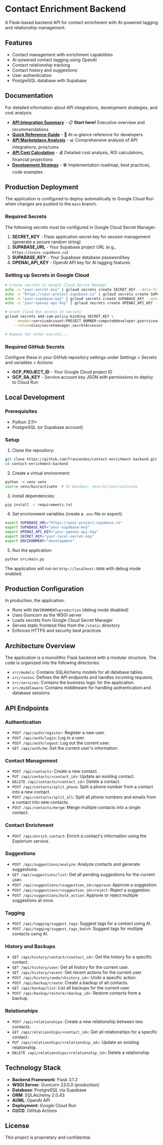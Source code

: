 # Contact Enrichment Backend

A Flask-based backend API for contact enrichment with AI-powered tagging and relationship management.

## Features

- Contact management with enrichment capabilities
- AI-powered contact tagging using OpenAI
- Contact relationship tracking
- Contact history and suggestions
- User authentication
- PostgreSQL database with Supabase

## Documentation

For detailed information about API integrations, development strategies, and cost analysis:

- **[API Integration Summary](./API_INTEGRATION_SUMMARY.md)** - 📋 **Start here!** Executive overview and recommendations
- **[Quick Reference Guide](./API_INTEGRATION_QUICK_REFERENCE.md)** - 🚀 At-a-glance reference for developers
- **[API Marketplace Analysis](./API_MARKETPLACE_ANALYSIS.md)** - 📊 Comprehensive analysis of API integrations, pros/cons
- **[API Cost Calculation](./API_COST_CALCULATION.md)** - 💰 Detailed cost analysis, ROI calculations, financial projections
- **[Development Strategy](./DEVELOPMENT_STRATEGY.md)** - 🛠️ Implementation roadmap, best practices, code examples

## Production Deployment

The application is configured to deploy automatically to Google Cloud Run when changes are pushed to the `main` branch.

### Required Secrets

The following secrets must be configured in Google Cloud Secret Manager:

1. **SECRET_KEY** - Flask application secret key for session management (generate a secure random string)
2. **SUPABASE_URL** - Your Supabase project URL (e.g., `https://xxxxx.supabase.co`)
3. **SUPABASE_KEY** - Your Supabase database password/key
4. **OPENAI_API_KEY** - OpenAI API key for AI tagging features

### Setting up Secrets in Google Cloud

```bash
# Create secrets in Google Cloud Secret Manager
echo -n "your-secret-key" | gcloud secrets create SECRET_KEY --data-file=-
echo -n "https://your-project.supabase.co" | gcloud secrets create SUPABASE_URL --data-file=-
echo -n "your-supabase-key" | gcloud secrets create SUPABASE_KEY --data-file=-
echo -n "your-openai-api-key" | gcloud secrets create OPENAI_API_KEY --data-file=-

# Grant Cloud Run access to secrets
gcloud secrets add-iam-policy-binding SECRET_KEY \
    --member=serviceAccount:PROJECT_NUMBER-compute@developer.gserviceaccount.com \
    --role=roles/secretmanager.secretAccessor

# Repeat for other secrets...
```

### Required GitHub Secrets

Configure these in your GitHub repository settings under Settings > Secrets and variables > Actions:

- **GCP_PROJECT_ID** - Your Google Cloud project ID
- **GCP_SA_KEY** - Service account key JSON with permissions to deploy to Cloud Run

## Local Development

### Prerequisites

- Python 3.11+
- PostgreSQL (or Supabase account)

### Setup

1. Clone the repository:
```bash
git clone https://github.com/Trancendos/contact-enrichment-backend.git
cd contact-enrichment-backend
```

2. Create a virtual environment:
```bash
python -m venv venv
source venv/bin/activate  # On Windows: venv\Scripts\activate
```

3. Install dependencies:
```bash
pip install -r requirements.txt
```

4. Set environment variables (create a `.env` file or export):
```bash
export SUPABASE_URL="https://your-project.supabase.co"
export SUPABASE_KEY="your-supabase-key"
export OPENAI_API_KEY="your-openai-api-key"
export SECRET_KEY="your-local-secret-key"
export ENVIRONMENT="development"
```

5. Run the application:
```bash
python src/main.py
```

The application will run on `http://localhost:5000` with debug mode enabled.

## Production Configuration

In production, the application:
- Runs with `ENVIRONMENT=production` (debug mode disabled)
- Uses Gunicorn as the WSGI server
- Loads secrets from Google Cloud Secret Manager
- Serves static frontend files from the `/static` directory
- Enforces HTTPS and security best practices

## Architecture Overview

The application is a monolithic Flask backend with a modular structure. The code is organized into the following directories:

- `src/models`: Contains SQLAlchemy models for all database tables.
- `src/routes`: Defines the API endpoints and handles incoming requests.
- `src/services`: Contains the business logic for the application.
- `src/middleware`: Contains middleware for handling authentication and database sessions.

## API Endpoints

### Authentication

- `POST /api/auth/register`: Register a new user.
- `POST /api/auth/login`: Log in a user.
- `POST /api/auth/logout`: Log out the current user.
- `GET /api/auth/me`: Get the current user's information.

### Contact Management

- `POST /api/contacts`: Create a new contact.
- `PUT /api/contacts/<contact_id>`: Update an existing contact.
- `DELETE /api/contacts/<contact_id>`: Delete a contact.
- `POST /api/contacts/split_phone`: Split a phone number from a contact into a new contact.
- `POST /api/contacts/split_all`: Split all phone numbers and emails from a contact into new contacts.
- `POST /api/contacts/merge`: Merge multiple contacts into a single contact.

### Contact Enrichment

- `POST /api/enrich_contact`: Enrich a contact's information using the Explorium service.

### Suggestions

- `POST /api/suggestions/analyze`: Analyze contacts and generate suggestions.
- `GET /api/suggestions/list`: Get all pending suggestions for the current user.
- `POST /api/suggestions/<suggestion_id>/approve`: Approve a suggestion.
- `POST /api/suggestions/<suggestion_id>/reject`: Reject a suggestion.
- `POST /api/suggestions/bulk_action`: Approve or reject multiple suggestions at once.

### Tagging

- `POST /api/tagging/suggest_tags`: Suggest tags for a contact using AI.
- `POST /api/tagging/suggest_tags_batch`: Suggest tags for multiple contacts using AI.

### History and Backups

- `GET /api/history/contact/<contact_id>`: Get the history for a specific contact.
- `GET /api/history/user`: Get all history for the current user.
- `GET /api/history/recent`: Get recent actions for the current user.
- `POST /api/history/undo/<history_id>`: Undo a specific action.
- `POST /api/backup/create`: Create a backup of all contacts.
- `GET /api/backup/list`: List all backups for the current user.
- `POST /api/backup/restore/<backup_id>`: Restore contacts from a backup.

### Relationships

- `POST /api/relationships`: Create a new relationship between two contacts.
- `GET /api/relationships/<contact_id>`: Get all relationships for a specific contact.
- `PUT /api/relationships/<relationship_id>`: Update an existing relationship.
- `DELETE /api/relationships/<relationship_id>`: Delete a relationship.

## Technology Stack

- **Backend Framework**: Flask 3.1.2
- **WSGI Server**: Gunicorn 23.0.0 (production)
- **Database**: PostgreSQL via Supabase
- **ORM**: SQLAlchemy 2.0.43
- **AI/ML**: OpenAI API
- **Deployment**: Google Cloud Run
- **CI/CD**: GitHub Actions

## License

This project is proprietary and confidential. 
